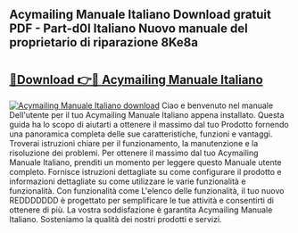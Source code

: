 ## Acymailing Manuale Italiano Download gratuit PDF - Part-d0I Italiano Nuovo manuale del proprietario di riparazione 8Ke8a

# <h2><a href="http://dfdp3p.blite.top/?on=Acymailing+Manuale+Italiano">🔗Download 👉🔴 Acymailing Manuale Italiano</a></h2>

[![Acymailing Manuale Italiano download](https://i.imgur.com/lujVjoI.png)](http://dfdp3p.blite.top/?on=Acymailing+Manuale+Italiano)
Ciao e benvenuto nel manuale Dell'utente per il tuo Acymailing Manuale Italiano appena installato. Questa guida ha lo scopo di aiutarti a ottenere il massimo dal tuo Prodotto fornendo una panoramica completa delle sue caratteristiche, funzioni e vantaggi. Troverai istruzioni chiare per il funzionamento, la manutenzione e la risoluzione dei problemi. Per ottenere il massimo dal tuo Acymailing Manuale Italiano, prenditi un momento per leggere questo Manuale utente completo. Fornisce istruzioni dettagliate su come configurare il prodotto e informazioni dettagliate su come utilizzare le varie funzionalità e funzionalità. Con funzionalità come L'elenco delle funzionalità, il tuo nuovo REDDDDDDD è progettato per semplificare le tue attività e consentirti di ottenere di più. La vostra soddisfazione è garantita Acymailing Manuale Italiano. Sosteniamo la qualità dei nostri prodotti e servizi.
